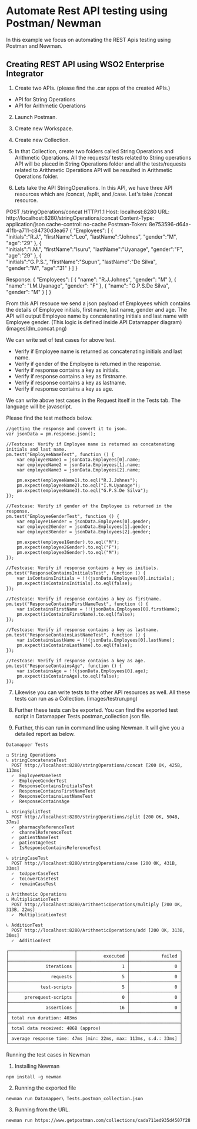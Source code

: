 # Automate Rest API testing using Postman/ Newman

In this example we focus on automating the REST Apis testing using Postman and Newman. 

## Creating REST API using WSO2 Enterprise Integrator

1. Create two APIs. (please find the .car apps of the created APIs.)
- API for String Operations
- API for Arithmetic Operations

2. Launch Postman. 
3. Create new Workspace. 
4. Create new Collection. 

5. In that Collection, create two folders called String Operations and Arithmetic Operations. All the requests/ tests related to String operations API will be placed in String Operations folder and all the tests/requests related to Arithmetic Operations API will be resulted in Arithmetic Operations folder. 

6. Lets take the API StringOperations. In this API, we have three API resources which are /concat, /split, and /case. Let's take /concat resource. 

POST /stringOperations/concat HTTP/1.1
Host: localhost:8280
URL: http://localhost:8280/stringOperations/concat
Content-Type: application/json
cache-control: no-cache
Postman-Token: 8e753596-d64a-41fb-a711-c84730d3ea67
{
   "Employees":
   [
      {  
         "initials":"R.J.",
         "firstName":"Leo",
         "lastName":"Johnes",
         "gender":"M",
         "age":"29"
      },
      {  
         "initials":"I.M.",
         "firstName":"Isuru",
         "lastName":"Uyanage",
         "gender":"F",
         "age":"29"
      },
      {  
         "initials":"G.P.S.",
         "firstName":"Supun",
         "lastName":"De Silva",
         "gender":"M",
         "age":"31"
      }
   ]
}


Response: 
{
    "Employees": [
        {
            "name": "R.J.Johnes",
            "gender": "M"
        },
        {
            "name": "I.M.Uyanage",
            "gender": "F"
        },
        {
            "name": "G.P.S.De Silva",
            "gender": "M"
        }
    ]
}

From this API resouce we send a json payload of Employees which contains the details of Employee initials, first name, last name, gender and age. The API will output Employee name by concatenating initials and last name with Employee gender. (This logic is defined inside API Datamapper diagram)
(images/dm_concat.png)

We can write set of test cases for above test. 
* Verify if Employee name is returned as concatenating initials and last name.  
* Verify if gender of the Employee is returned in the response. 
* Verify if response contains a key as initials. 
* Verify if response contains a key as firstname.
* Verify if response contains a key as lastname.
* Verify if response contains a key as age.

We can write above test cases in the Request itself in the Tests tab. The language will be javascript. 

Please find the test methods below. 
```
//getting the response and convert it to json.
var jsonData = pm.response.json();

//Testcase: Verify if Employee name is returned as concatenating initials and last name.  
pm.test("EmployeeNameTest", function () {
    var employeeName1 = jsonData.Employees[0].name;
    var employeeName2 = jsonData.Employees[1].name;
    var employeeName3 = jsonData.Employees[2].name;
    
    pm.expect(employeeName1).to.eql("R.J.Johnes");
    pm.expect(employeeName2).to.eql("I.M.Uyanage");
    pm.expect(employeeName3).to.eql("G.P.S.De Silva");
});

//Testcase: Verify if gender of the Employee is returned in the response. 
pm.test("EmployeeGenderTest", function () {
    var employee1Gender = jsonData.Employees[0].gender;
    var employee2Gender = jsonData.Employees[1].gender;
    var employee3Gender = jsonData.Employees[2].gender;
    
    pm.expect(employee1Gender).to.eql("M");
    pm.expect(employee2Gender).to.eql("F");
    pm.expect(employee3Gender).to.eql("M");
});

//Testcase: Verify if response contains a key as initials. 
pm.test("ResponseContainsInitialsTest", function () {
    var isContainsInitials = !!(jsonData.Employees[0].initials);
    pm.expect(isContainsInitials).to.eql(false);
});

//Testcase: Verify if response contains a key as firstname. 
pm.test("ResponseContainsFirstNameTest", function () {
    var isContainsFirstName = !!(jsonData.Employees[0].firstName);
    pm.expect(isContainsFirstName).to.eql(false);
});

//Testcase: Verify if response contains a key as lastname. 
pm.test("ResponseContainsLastNameTest", function () {
    var isContainsLastName = !!(jsonData.Employees[0].lastName);
    pm.expect(isContainsLastName).to.eql(false);
});

//Testcase: Verify if response contains a key as age. 
pm.test("ResponseContainsAge", function () {
    var isContainsAge = !!(jsonData.Employees[0].age);
    pm.expect(isContainsAge).to.eql(false);
});
```

7. Likewise you can write tests to the other API resources as well. All these tests can run as a Collection. 
(images/testrun.png)

8. Further these tests can be exported. You can find the exported test script in Datamapper Tests.postman_collection.json file. 

9. Further, this can run in command line using Newman. It will give you a detailed report as below. 

```
Datamapper Tests

❏ String Operations
↳ stringConcatenateTest
  POST http://localhost:8280/stringOperations/concat [200 OK, 425B, 113ms]
  ✓  EmployeeNameTest
  ✓  EmployeeGenderTest
  ✓  ResponseContainsInitialsTest
  ✓  ResponseContainsFirstNameTest
  ✓  ResponseContainsLastNameTest
  ✓  ResponseContainsAge

↳ stringSplitTest
  POST http://localhost:8280/stringOperations/split [200 OK, 504B, 37ms]
  ✓  pharmacyReferenceTest
  ✓  channelReferenceTest
  ✓  patientNameTest
  ✓  patientAgeTest
  ✓  IsResponseContainsReferenceTest

↳ stringCaseTest
  POST http://localhost:8280/stringOperations/case [200 OK, 431B, 33ms]
  ✓  toUpperCaseTest
  ✓  toLowerCaseTest
  ✓  remainCaseTest

❏ Arithmetic Operations
↳ MultiplicationTest
  POST http://localhost:8280/ArithmeticOperations/multiply [200 OK, 313B, 22ms]
  ✓  MultiplicationTest

↳ AdditionTest
  POST http://localhost:8280/ArithmeticOperations/add [200 OK, 313B, 30ms]
  ✓  AdditionTest

┌─────────────────────────┬───────────────────┬───────────────────┐
│                         │          executed │            failed │
├─────────────────────────┼───────────────────┼───────────────────┤
│              iterations │                 1 │                 0 │
├─────────────────────────┼───────────────────┼───────────────────┤
│                requests │                 5 │                 0 │
├─────────────────────────┼───────────────────┼───────────────────┤
│            test-scripts │                 5 │                 0 │
├─────────────────────────┼───────────────────┼───────────────────┤
│      prerequest-scripts │                 0 │                 0 │
├─────────────────────────┼───────────────────┼───────────────────┤
│              assertions │                16 │                 0 │
├─────────────────────────┴───────────────────┴───────────────────┤
│ total run duration: 403ms                                       │
├─────────────────────────────────────────────────────────────────┤
│ total data received: 486B (approx)                              │
├─────────────────────────────────────────────────────────────────┤
│ average response time: 47ms [min: 22ms, max: 113ms, s.d.: 33ms] │
└─────────────────────────────────────────────────────────────────┘
```

Running the test cases in Newman
1. Installing Newman
```
npm install -g newman
```

2. Running the exported file
```
newman run Datamapper\ Tests.postman_collection.json
```

3. Running from the URL. 
```
newman run https://www.getpostman.com/collections/cada711ed935d4507f28
```